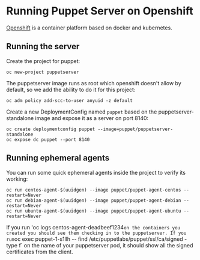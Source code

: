 # Running Puppet Server on Openshift

[Openshift](https://www.openshift.com/) is a container platform based on docker and kubernetes.

## Running the server

Create the project for puppet:

```
oc new-project puppetserver
```

The puppetserver image runs as root which openshift doesn't allow by default, so
we add the ability to do it for this project:

```
oc adm policy add-scc-to-user anyuid -z default
```

Create a new DeploymentConfig named `puppet` based on the
puppetserver-standalone image and expose it as a server on port 8140:

```
oc create deploymentconfig puppet --image=puppet/puppetserver-standalone
oc expose dc puppet --port 8140
```

## Running ephemeral agents

You can run some quick ephemeral agents inside the project to verify its working:

```
oc run centos-agent-$(uuidgen) --image puppet/puppet-agent-centos --restart=Never
oc run debian-agent-$(uuidgen) --image puppet/puppet-agent-debian --restart=Never
oc run ubuntu-agent-$(uuidgen) --image puppet/puppet-agent-ubuntu --restart=Never
```

If you run 'oc logs centos-agent-deadbeef1234` on the containers you created you
should see them checking in to the puppetserver. If you run `oc exec
puppet-1-s1llh -- find /etc/puppetlabs/puppet/ssl/ca/signed -type f` on the name
of your puppetserver pod, it should show all the signed certificates from the
client.
